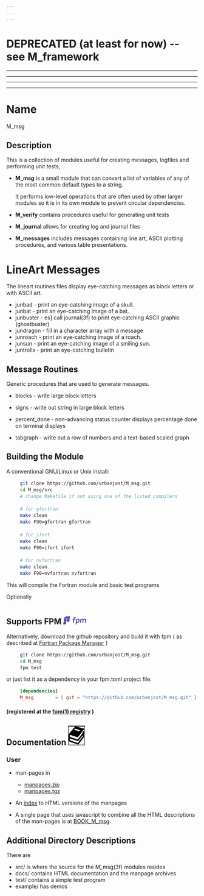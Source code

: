 ```yaml
---
---
---
```

# DEPRECATED (at least for now) -- see M_framework
---
---
---
---
# Name
M_msg

## Description
This is a collection of modules useful for creating messages, logfiles and
performing unit tests, 

 + **M_msg** is a small module that can convert a list of variables of any of
   the most common default types to a string.

   It performs low-level operations that are often used by other larger
   modules so it is in its own module to prevent circular dependencies.

 + **M_verify** contains procedures useful for generating unit tests

 + **M_journal** allows for creating log and journal files
 + **M_messages** includes messages containing line art, ASCII plotting
   procedures, and various table presentations.

# LineArt Messages


The lineart routines files display eye-catching messages
as block letters or with ASCII art.

+ junbad        -  print an eye-catching image of a skull. 
+ junbat        -  print an eye-catching image of a bat. 
+ junbuster     -  es] call journal(3f) to print eye-catching ASCII graphic (ghostbuster) 
+ jundragon     -  fill in a character array with a message 
+ junroach      -  print an eye-catching image of a roach. 
+ junsun        -  print an eye-catching image of a smiling sun. 
+ juntrolls     -  print an eye-catching bulletin 

## Message Routines

   Generic procedures that are used to generate messages.

+ blocks        -  write large block letters 
+ signs         -  write out string in large block letters 

+ percent_done  -  non-advancing status counter displays percentage done on terminal displays 
+ tabgraph      -  write out a row of numbers and a text-based scaled graph 

## Building the Module
A conventional GNU/Linux or Unix install:

```bash
     git clone https://github.com/urbanjost/M_msg.git
     cd M_msg/src
     # change Makefile if not using one of the listed compilers
     
     # for gfortran
     make clean
     make F90=gfortran gfortran
     
     # for ifort
     make clean
     make F90=ifort ifort

     # for nvfortran
     make clean
     make F90=nvfortran nvfortran
```
This will compile the Fortran module and basic test
programs 

Optionally
```bash
```

## Supports FPM ![fpm](docs/images/fpm_logo.gif)

Alternatively, download the github repository and
build it with fpm ( as described at [Fortran Package
Manager](https://github.com/fortran-lang/fpm) )

```bash
     git clone https://github.com/urbanjost/M_msg.git
     cd M_msg
     fpm test
```
<!--
  fpm test --compiler nvfortran --flag '-D__NVFORTRAN -Mbackslash'
-->

or just list it as a dependency in your fpm.toml project file.

```toml
     [dependencies]
     M_msg        = { git = "https://github.com/urbanjost/M_msg.git" }
```

#### (registered at the [fpm(1) registry](https://github.com/fortran-lang/fpm-registry) )

## Documentation   ![docs](docs/images/docs.gif)
### User
   
 - man-pages in 
    + [manpages.zip](https://urbanjost.github.io/M_msg/manpages.zip) 
    + [manpages.tgz](https://urbanjost.github.io/M_msg/manpages.tgz) 

 - An [index](https://urbanjost.github.io/M_msg/man3.html) to HTML versions
   of the manpages 

 - A single page that uses javascript to combine all the HTML descriptions
   of the man-pages is at
   [BOOK_M_msg](https://urbanjost.github.io/M_msg/BOOK_M_msg.html).

## Additional Directory Descriptions
There are 

   - src/ is where the source for the M_msg(3f) modules resides 
   - docs/ contains HTML documentation and the manpage archives 
   - test/ contains a simple test program 
   - example/ has demos
